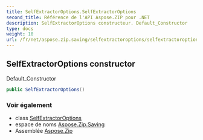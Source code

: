 ```yaml
---
title: SelfExtractorOptions.SelfExtractorOptions
second_title: Référence de l'API Aspose.ZIP pour .NET
description: SelfExtractorOptions constructeur. Default_Constructor
type: docs
weight: 10
url: /fr/net/aspose.zip.saving/selfextractoroptions/selfextractoroptions/
---
```

## SelfExtractorOptions constructor

Default_Constructor

```csharp
public SelfExtractorOptions()
```

### Voir également

* class [SelfExtractorOptions](../)
* espace de noms [Aspose.Zip.Saving](../../selfextractoroptions/)
* Assemblée [Aspose.Zip](../../../)


